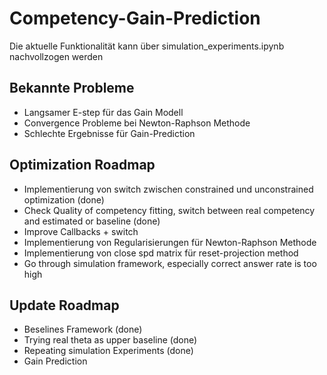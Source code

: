 # Competency-Gain-Prediction

Die aktuelle Funktionalität kann über simulation_experiments.ipynb nachvollzogen werden

## Bekannte Probleme
- Langsamer E-step für das Gain Modell
- Convergence Probleme bei Newton-Raphson Methode
- Schlechte Ergebnisse für Gain-Prediction


## Optimization Roadmap
- Implementierung von switch zwischen constrained und unconstrained optimization (done)
- Check Quality of competency fitting, switch between real competency and estimated or baseline (done)
- Improve Callbacks + switch
- Implementierung von Regularisierungen für Newton-Raphson Methode
- Implementierung von close spd matrix für reset-projection method
- Go through simulation framework, especially correct answer rate is too high

## Update Roadmap
- Beselines Framework (done)
- Trying real theta as upper baseline (done)
- Repeating simulation Experiments (done)
- Gain Prediction


